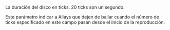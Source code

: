 La duración del disco en ticks. 20 ticks son un segundo.

Este parámetro indicar a Allays que dejen de bailar cuando el número de ticks
especificado en este campo pasan desde el inicio de la reproducción.
